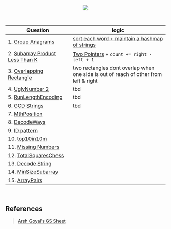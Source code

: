 <p align="center">
<img src="https://about.gitlab.com/images/case_study_logos/GSsignature_Blue.png" >
</p>

<br/>


| Question      | logic       |
| -----------   | ----------- |
| 1. [Group Anagrams ](https://leetcode.com/problems/group-anagrams/)        | [sort each word + maintain a hashmap of strings](1.GroupAnagram.md)     |
| 2. [Subarray Product Less Than K](https://leetcode.com/problems/subarray-product-less-than-k/)    | [Two Pointers](2.SubArrayProductLessthanK.md) + ```count += right - left + 1```        |
| 3. [Overlapping Rectangle](https://leetcode.com/problems/rectangle-overlap/) | two rectangles dont overlap when one side is out of reach of other from left & right|
| 4. [UglyNumber 2 ](https://leetcode.com/problems/ugly-number-ii/) | tbd |
| 5. [RunLengthEncoding](https://leetcode.com/problems/string-compression/) | tbd |
| 6. [GCD Strings](https://leetcode.com/problems/greatest-common-divisor-of-strings/) | tbd |
| 7. [MthPosition](https://practice.geeksforgeeks.org/problems/find-the-position-of-m-th-item1723/1/) ||
| 8. [DecodeWays](https://leetcode.com/problems/decode-ways/) ||
| 9. [ID pattern](https://practice.geeksforgeeks.org/problems/number-following-a-pattern3126/1) ||
| 10. [top10in10m](https://leetcode.com/problems/kth-largest-element-in-an-array/)
| 11. [Missing Numbers](https://practice.geeksforgeeks.org/problems/find-missing-and-repeating2512/1/) ||
| 12. [TotalSquaresChess](https://practice.geeksforgeeks.org/problems/squares-in-nn-chessboard1801/1) ||
| 13. [Decode String](https://practice.geeksforgeeks.org/problems/decode-the-string2444/1)
| 14. [MinSizeSubarray](https://leetcode.com/problems/minimum-size-subarray-sum/)
| 15. [ArrayPairs](https://leetcode.com/problems/check-if-array-pairs-are-divisible-by-k/) 

<br>

## References 
> [Arsh Goyal's GS Sheet](https://docs.google.com/document/d/e/2PACX-1vRgrSl5zCl8P92F0qNuJyDF9v8aqfNd1UB9fQWTb-_aohzhPbZ0GOVbXvfnGHgzbWWdkf9gr7ZgM0lj/pub) 
